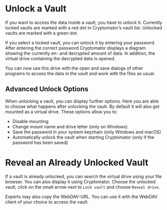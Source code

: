 # Unlock a Vault
If you want to access the data inside a vault, you have to unlock it. Currently locked vaults are marked with a red dot in Cryptomator’s vault list. Unlocked vaults are marked with a green dot.

If you select a locked vault, you can unlock it by entering your password. After entering the correct password Cryptomator displays a diagram showing the currently en- and decrypted amount of data. In addition, the virtual drive containing the decrypted data is opened.

You can now use this drive with the open and save dialogs of other programs to access the data in the vault and work with the files as usual.

## Advanced Unlock Options
When unlocking a vault, you can display further options. Here you are able to choose what happens after unlocking the vault. By default it will also get mounted as a virtual drive. These options allow you to:

* Disable mounting
* Change mount name and drive letter (only on Windows)
* Save the password in your system keychain (only Windows and macOS)
* Automatically unlock the vault when starting Cryptomator (only if the password has been saved)

# Reveal an Already Unlocked Vault
If a vault is already unlocked, you can search the virtual drive using your file browser. You can also display it using Cryptomator. Choose the unlocked vault, click on the small arrow next to `Lock vault` and choose `Reveal drive`.

Experts may also copy the WebDAV-URL. You can use it with the WebDAV client of your choice to access the vault.

